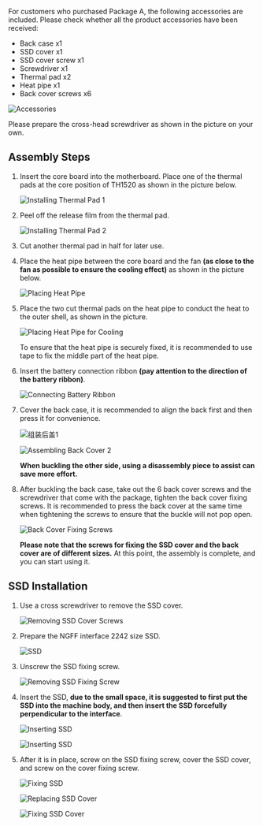 For customers who purchased Package A, the following accessories are included. Please check whether all the product accessories have been received:

- Back case x1
- SSD cover x1
- SSD cover screw x1
- Screwdriver x1
- Thermal pad x2
- Heat pipe x1
- Back cover screws x6

![Accessories](assets/lcon4a/配件.jpg)

Please prepare the cross-head screwdriver as shown in the picture on your own.

## Assembly Steps

1. Insert the core board into the motherboard.
   Place one of the thermal pads at the core position of TH1520 as shown in the picture below.

   ![Installing Thermal Pad 1](assets/lcon4a/安装导热垫1.jpg)

2. Peel off the release film from the thermal pad.

   ![Installing Thermal Pad 2](assets/lcon4a/安装导热垫2.jpg)

3. Cut another thermal pad in half for later use.

4. Place the heat pipe between the core board and the fan **(as close to the fan as possible to ensure the cooling effect)** as shown in the picture below.

   ![Placing Heat Pipe](assets/lcon4a/放置铜管.jpg)

5. Place the two cut thermal pads on the heat pipe to conduct the heat to the outer shell, as shown in the picture.

   ![Placing Heat Pipe for Cooling](assets/lcon4a/放置铜管散热.jpg)

   To ensure that the heat pipe is securely fixed, it is recommended to use tape to fix the middle part of the heat pipe.

6. Insert the battery connection ribbon **(pay attention to the direction of the battery ribbon)**.

   ![Connecting Battery Ribbon](assets/lcon4a/链接电池排线.png)

7. Cover the back case, it is recommended to align the back first and then press it for convenience.

   ![组装后盖1](assets/lcon4a/组装后盖1.jpg)

   ![Assembling Back Cover 2](assets/lcon4a/组装后盖2.jpg)
   
   **When buckling the other side, using a disassembly piece to assist can save more effort.**

8. After buckling the back case, take out the 6 back cover screws and the screwdriver that come with the package, tighten the back cover fixing screws. It is recommended to press the back cover at the same time when tightening the screws to ensure that the buckle will not pop open.

   ![Back Cover Fixing Screws](assets/lcon4a/后盖固定螺丝.jpg)
   
   **Please note that the screws for fixing the SSD cover and the back cover are of different sizes.**
   At this point, the assembly is complete, and you can start using it.

## SSD Installation

1. Use a cross screwdriver to remove the SSD cover.

   ![Removing SSD Cover Screws](assets/lcon4a/取下SSD盖板螺丝.jpg)

2. Prepare the NGFF interface 2242 size SSD.

   ![SSD](assets/lcon4a/ssd.png)

3. Unscrew the SSD fixing screw.

   ![Removing SSD Fixing Screw](assets/lcon4a/取下ssd固定.jpg)

4. Insert the SSD, **due to the small space, it is suggested to first put the SSD into the machine body, and then insert the SSD forcefully perpendicular to the interface**.

   ![Inserting SSD](assets/lcon4a/放入ssd.jpg)

   ![Inserting SSD](assets/lcon4a/插入ssd.jpg)

5. After it is in place, screw on the SSD fixing screw, cover the SSD cover, and screw on the cover fixing screw.

   ![Fixing SSD](assets/lcon4a/固定ssd.jpg)

   ![Replacing SSD Cover](assets/lcon4a/装回ssd盖板.JPG)

   ![Fixing SSD Cover](assets/lcon4a/固定SSD盖板.jpg)